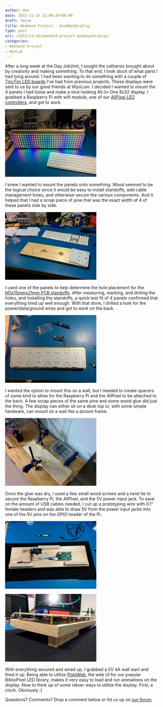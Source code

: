 ```yaml
---
author: dan
date: 2015-11-16 12:00:28+00:00
draft: false
title: Weekend Project - QuadWyoDisplay
type: post
url: /2015/11/16/weekend-project-quadwyodisplay/
categories:
- Weekend Project
- WyoLum
---
```


After a long week at the Day Job(tm), I sought the catharsis brought about by creativity and making something. To that end, I took stock of what parts I had lying around. I had been wanting to do something with a couple of [TinyTim LED boards](http://www.seeedstudio.com/depot/TinyTiM-LED-board-p-2392.html) I've had from previous projects. These displays were sent to us by our good friends at WyoLum. I decided I wanted to mount the 4 panels I had loose and make a nice-looking All-In-One 8x32 display. I grabbed a Raspberry Pi with wifi module, one of our [AllPixel LED controllers](/allpixel/), and got to work.

[![IMG_20151115_100654 (Medium)](/wp-content/uploads/2015/11/IMG_20151115_100654-Medium-300x222.jpg)
](/wp-content/uploads/2015/11/IMG_20151115_100654-Medium.jpg)

<!-- more -->

I knew I wanted to mount the panels onto something. Wood seemed to be the logical choice since it would be easy to install standoffs, add cable management holes, and otherwise secure the various components. And it helped that I had a scrap piece of pine that was the exact width of 4 of these panels side by side.

[![IMG_20151114_115632 (Medium)](/wp-content/uploads/2015/11/IMG_20151114_115632-Medium-300x222.jpg)
](/wp-content/uploads/2015/11/IMG_20151114_115632-Medium.jpg)

I used one of the panels to help determine the hole placement for the [M3x15mmx21mm PCB standoffs](http://www.amazon.com/gp/product/B00NPZCP2I). After measuring, marking, and drilling the holes, and installing the standoffs, a quick test fit of 4 panels confirmed that everything lined up well enough. With that done, I drilled a hole for the power/data/ground wires and got to work on the back.

[![IMG_20151114_134050 (Medium)](/wp-content/uploads/2015/11/IMG_20151114_134050-Medium-300x222.jpg)
](/wp-content/uploads/2015/11/IMG_20151114_134050-Medium.jpg)

I wanted the option to mount this on a wall, but I needed to create spacers of some kind to allow for the Raspberry Pi and the AllPixel to be attached to the back. A few scrap pieces of the same pine and some wood glue did just the thing. The display can either sit on a desk top or, with some simple hardware, can mount on a wall like a picture frame.

[![IMG_20151115_082059 (Medium)](/wp-content/uploads/2015/11/IMG_20151115_082059-Medium-300x222.jpg)
](/wp-content/uploads/2015/11/IMG_20151115_082059-Medium.jpg)

Once the glue was dry, I used a few small wood screws and a twist tie to secure the Raspberry Pi, the AllPixel, and the 5V power input jack. To save on the amount of USB cables needed, I cut up a prototyping wire with 0.1" female headers and was able to draw 5V from the power input jacks into one of the 5V pins on the GPIO header of the Pi.

[![IMG_20151115_091539 (Medium)](/wp-content/uploads/2015/11/IMG_20151115_091539-Medium-300x222.jpg)
](/wp-content/uploads/2015/11/IMG_20151115_091539-Medium.jpg)

[![IMG_20151115_091600 (Medium)](/wp-content/uploads/2015/11/IMG_20151115_091600-Medium-300x222.jpg)
](/wp-content/uploads/2015/11/IMG_20151115_091600-Medium.jpg)

With everything secured and wired up, I grabbed a 5V 4A wall wart and fired it up. Being able to utilize [PixelWeb](/2015/11/02/announcing-pixelweb-and-bibliopixel-2-0/), the web UI for our popular BiblioPixel LED library, makes it very easy to load and run animations on the display. Now to think up of some clever ways to utilize the display. First, a clock. Obviously :)

Questions? Comments? Drop a comment below or hit us up on [our forum](http://forum.maniacallabs.com/index.php).


